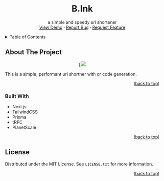 <!-- Improved compatibility of back to top link: See: https://github.com/othneildrew/Best-README-Template/pull/73 -->
<a name="readme-top"></a>
<!--
*** Thanks for checking out the Best-README-Template. If you have a suggestion
*** that would make this better, please fork the repo and create a pull request
*** or simply open an issue with the tag "enhancement".
*** Don't forget to give the project a star!
*** Thanks again! Now go create something AMAZING! :D
-->



<!-- PROJECT SHIELDS -->
<!--
*** I'm using markdown "reference style" links for readability.
*** Reference links are enclosed in brackets [ ] instead of parentheses ( ).
*** See the bottom of this document for the declaration of the reference variables
*** for contributors-url, forks-url, etc. This is an optional, concise syntax you may use.
*** https://www.markdownguide.org/basic-syntax/#reference-style-links
-->


<!-- PROJECT LOGO -->
<br />
<div align="center">


  <h1 align="center">B.lnk</h1>

  <p align="center">
    a simple and speedy url shortener
    <br />
    <a href="https://blnk.fraserws.dev/">View Demo</a>
    ·
    <a href="https://github.com/fraserws/blnk/issues">Report Bug</a>
    ·
    <a href="https://github.com/fraserws/blnk/issues">Request Feature</a>
  </p>
</div>



<!-- TABLE OF CONTENTS -->
<details>
  <summary>Table of Contents</summary>
  <ol>
    <li>
      <a href="#about-the-project">About The Project</a>
      <ul>
        <li><a href="#built-with">Built With</a></li>
      </ul>
    </li>
    </li>
    <li><a href="#license">License</a></li>
  </ol>
</details>



<!-- ABOUT THE PROJECT -->
## About The Project
<div align="center">

[![](https://github.com/fraserws/testreadme/blob/master/2022-09-15%2017-09-06.gif)
</div align="center">
This is a simple, performant url shortner with qr code generation.

<p align="right">(<a href="#readme-top">back to top</a>)</p>



### Built With





* Next.js
* TailwindCSS
* Prisma
* tRPC
* PlanetScale


<p align="right">(<a href="#readme-top">back to top</a>)</p>












<!-- LICENSE -->
## License

Distributed under the MIT License. See `LICENSE.txt` for more information.

<p align="right">(<a href="#readme-top">back to top</a>)</p>







